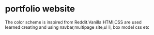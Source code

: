 # portfolio website

The color scheme is inspired from Reddit.Vanilla HTMl,CSS are used
learned creating and using navbar,multipage site,ul li, box model css etc 
##
